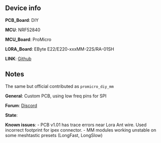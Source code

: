 ## Device info

**PCB_Board**: DIY

**MCU**: NRF52840

**MCU_Board**: ProMicro

**LORA_Board**: EByte E22/E220-xxxMM-22S/RA-01SH

**LINK**: [Github](https://github.com/meshtastic/firmware/tree/master/variants/diy/nrf52_promicro_diy_xtal)

## Notes

The same but official contributed as `promicro_diy_mm`

**General**: Custom PCB, using low freq pins for SPI

**Forum**: [Discord](https://discord.com/channels/867578229534359593/1194757507013427250)

**State**:

**Known issues**: 
      - PCB v1.01 has trace errors near Lora Ant wire. Used incorrect footprint for ipex connector.
      - MM modules working unstable on some meshtastic presets (LongFast, LongSlow)
